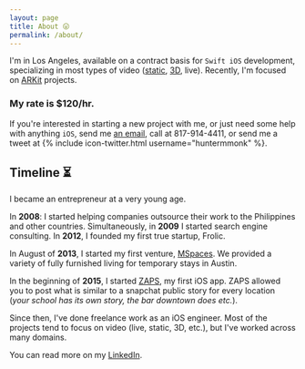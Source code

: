 ```yaml
---
layout: page
title: About 😛
permalink: /about/
---
```


I'm in Los Angeles, available on a contract basis for `Swift iOS` development, specializing in most types of video ([static](http://www.zapsapp.com), [3D](http://walk-in.theater), live). Recently, I'm focused on [ARKit](https://developer.apple.com/arkit/) projects.

### My rate is $120/hr.

If you're interested in starting a new project with me, or just need some help with anything `iOS`, send me [an email](mailto:hunter.monk@gmail.com), call at 817-914-4411, or send me a tweet at {% include icon-twitter.html username="huntermmonk" %}.


Timeline ⏳
---

I became an entrepreneur at a very young age.

In **2008**: I started helping companies outsource their work to the Philippines and other countries. Simultaneously, in **2009** I started search engine consulting. In **2012**, I founded my first true startup, Frolic.

In August of **2013**, I started my first venture, [MSpaces](www.M-Spaces.com). We provided a variety of fully furnished living for temporary stays in Austin.

In the beginning of **2015**, I started [ZAPS](www.zapsapp.com), my first iOS app. ZAPS allowed you to post what is similar to a snapchat public story for every location (_your school has its own story, the bar downtown does etc._).

Since then, I've done freelance work as an iOS engineer. Most of the projects tend to focus on video (live, static, 3D, etc.), but I've worked across many domains.

You can read more on my [LinkedIn](https://www.linkedin.com/in/hunter-monk-066b3428).
